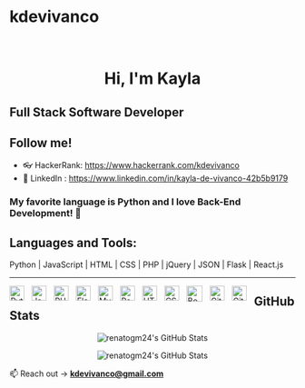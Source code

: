 # kdevivanco
<div align="center">

<br>

# Hi, I'm Kayla 

</div>

## Full Stack Software Developer


## Follow me! 

- 👓 HackerRank: https://www.hackerrank.com/kdevivanco
- 💼 LinkedIn : https://www.linkedin.com/in/kayla-de-vivanco-42b5b9179



### My favorite language is Python and I love Back-End Development! 🐍



## Languages and Tools:
Python | JavaScript | HTML | CSS | PHP | jQuery | JSON | Flask | React.js 
<hr>
<img align="left" alt="Python" width="26px" src="https://cdn.jsdelivr.net/gh/devicons/devicon/icons/python/python-original.svg" style="padding-right:10px;" />
<img align="left" alt="JavaScript" width="26px" src="https://cdn.jsdelivr.net/gh/devicons/devicon/icons/javascript/javascript-original.svg" style="padding-right:10px;" />
<img align="left" alt="PHP" width="26px" src="https://cdn.jsdelivr.net/gh/devicons/devicon/icons/php/php-original.svg" style="padding-right:10px;" />
<img align="left" alt="Flask" width="26px" src="https://cdn.jsdelivr.net/gh/devicons/devicon/icons/flask/flask-original.svg" style="padding-right:10px;" >
<img align="left" alt="MySQL" width="26px" src="https://cdn.jsdelivr.net/gh/devicons/devicon/icons/mysql/mysql-original.svg" style="padding-right:10px;" >
<img align="left" alt="React" width="26px" src="https://cdn.jsdelivr.net/gh/devicons/devicon/icons/react/react-original.svg" style="padding-right:10px;" >
<img align="left" alt="HTML5" width="26px" src="https://cdn.jsdelivr.net/gh/devicons/devicon/icons/html5/html5-original.svg" style="padding-right:10px;"/>
<img align="left" alt="CSS3" width="26px" src="https://cdn.jsdelivr.net/gh/devicons/devicon/icons/css3/css3-original.svg" style="padding-right:10px;" />
<img align="left" alt="Bootstrap" width="28px" src="https://cdn.jsdelivr.net/gh/devicons/devicon/icons/bootstrap/bootstrap-original.svg" style="padding-right:10px;" />
<img align="left" alt="Git" width="26px" src="https://cdn.jsdelivr.net/gh/devicons/devicon/icons/git/git-original.svg" style="padding-right:10px;" />
<img align="left" alt="GitHub" width="26px" src="https://user-images.githubusercontent.com/3369400/139448065-39a229ba-4b06-434b-bc67-616e2ed80c8f.png" style="padding-right:10px;" />






## GitHub Stats
  
<p align="center">
<img  alt="renatogm24's GitHub Stats" src="https://github-readme-stats.vercel.app/api?username=kdevivanco&show_icons=true&hide_border=false&title_color=ff652f&icon_color=FFE400&bg_color=09131B&text_color=ffffff&border_color=0c1a25&hide=contribs,prs&count_private=true" />
</p>
<p align="center">
<img  alt="renatogm24's GitHub Stats" src="https://github-readme-stats.vercel.app/api/top-langs/?username=kdevivanco&hide=,html,typescript,scss,ruby,powershell&layout=compact&title_color=ff652f&icon_color=FFE400&bg_color=09131B&text_color=ffffff&border_color=0c1a25" />
</p>




📫 Reach out ->  **kdevivanco@gmail.com**




